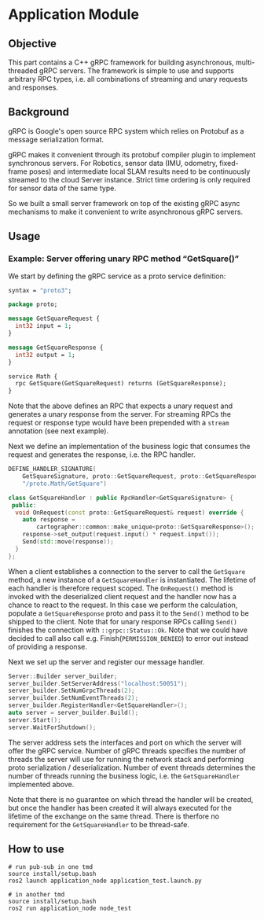 #  Application Module

## Objective
This part contains a C++ gRPC framework for building asynchronous, multi-threaded gRPC servers. 
The framework is simple to use and supports arbitrary RPC types, i.e. all combinations of streaming and unary requests and responses.

## Background
gRPC is Google's open source RPC system which relies on Protobuf as a message serialization format.

gRPC makes it convenient through its protobuf compiler plugin to implement synchronous servers. 
For Robotics, sensor data (IMU, odometry, fixed-frame poses) and intermediate local SLAM results need to be continuously streamed to the cloud Server instance. 
Strict time ordering is only required for sensor data of the same type. 

So we built a small server framework on top of the existing gRPC async mechanisms to make it convenient to write asynchronous gRPC servers.

## Usage

### Example: Server offering unary RPC method “GetSquare()”

We start by defining the gRPC service as a proto service definition:

```proto
syntax = "proto3";

package proto;

message GetSquareRequest {
  int32 input = 1;
}

message GetSquareResponse {
  int32 output = 1;
}

service Math {
  rpc GetSquare(GetSquareRequest) returns (GetSquareResponse);
}
```

Note that the above defines an RPC that expects a unary request and generates a unary response from the server.
For streaming RPCs the request or response type would have been prepended with a `stream` annotation (see next example).

Next we define an implementation of the business logic that consumes the request and generates the response, i.e. the RPC handler.

```C++
DEFINE_HANDLER_SIGNATURE(
    GetSquareSignature, proto::GetSquareRequest, proto::GetSquareResponse,
    "/proto.Math/GetSquare")

class GetSquareHandler : public RpcHandler<GetSquareSignature> {
 public:
  void OnRequest(const proto::GetSquareRequest& request) override {
    auto response =
        cartographer::common::make_unique<proto::GetSquareResponse>();
    response->set_output(request.input() * request.input());
    Send(std::move(response));
  }
};
```

When a client establishes a connection to the server to call the `GetSquare` method, a new instance of a `GetSquareHandler` is instantiated.
The lifetime of each handler is therefore request scoped.
The `OnRequest()` method is invoked with the deserialized client request and the handler now has a chance to react to the request.
In this case we perform the calculation, populate a `GetSquareResponse` proto and pass it to the `Send()` method to be shipped to the client.
Note that for unary response RPCs calling `Send()` finishes the connection with `::grpc::Status::Ok`.
Note that we could have decided to call also call e.g. Finish(`PERMISSION_DENIED`) to error out instead of providing a response.

Next we set up the server and register our message handler.

```C++
Server::Builder server_builder;
server_builder.SetServerAddress("localhost:50051");
server_builder.SetNumGrpcThreads(2);
server_builder.SetNumEventThreads(2);
server_builder.RegisterHandler<GetSquareHandler>();
auto server = server_builder.Build();
server.Start();
server.WaitForShutdown();
```

The server address sets the interfaces and port on which the server will offer the gRPC service.
Number of gRPC threads specifies the number of threads the server will use for running the network stack and performing proto serialization / deserialization.
Number of event threads determines the number of threads running the business logic, i.e. the `GetSquareHandler` implemented above.

Note that there is no guarantee on which thread the handler will be created, but once the handler has been created it will always executed for the lifetime of the exchange on the same thread.
There is therfore no requirement for the `GetSquareHandler` to be thread-safe.

## How to use

```
# run pub-sub in one tmd
source install/setup.bash
ros2 launch application_node application_test.launch.py

# in another tmd
source install/setup.bash
ros2 run application_node node_test
```
